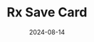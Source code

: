 ---  
layout: startup_page  
title: "Rx Save Card"  
id: "rxsavecards.com"  
permalink: "/rxsavecardrxsavecards.com08142024/"  
website: "https://rxsavecards.com"  
funding_round: "Pre-Seed"  
funding_amount: "$1.7M"  
investors: "Distributed Ventures, industry insiders"  
about: "Rx Save Card provides a pharmacy benefit solution that integrates cost containment strategies into a single navigation and payment experience for employers and employees. It allows employees to find the best price for prescriptions at over 65,000 pharmacies, offering savings for both employers and employees. The solution also addresses concerns raised in recent ERISA fiduciary lawsuits."  
markets: "Healthtech, Fintech, Hospitals and Health Care, Medical, Pharmaceutical"  
hq: "Chicago, Illinois, United States"  
founded_year: "2024"  
linkedin: "https://www.linkedin.com/company/the-rx-save-card"  
twitter: ""  
instagram: ""  
facebook: ""  
crunchbase: "https://www.crunchbase.com/organization/rxsave-card"  
pitchbook: "https://pitchbook.com/profiles/company/634872-25"  

date_display: "14-Aug-2024"  
date: "2024-08-14"

# SEO Optimization  
meta_title: "Rx Save Card - Pre-Seed Funding ($1.7M)"  
meta_description: "Rx Save Card, Rx Save Card provides a pharmacy benefit solution that integrates cost containment strategies into a single navigation and payment experience for empl..."  
meta_keywords: "Rx Save Card, Healthtech, Fintech, Hospitals and Health Care, Medical, Pharmaceutical, Pre-Seed funding"  
canonical_url: "https://startup.projectstartups.com/rxsavecardrxsavecards.com08142024/"  
---